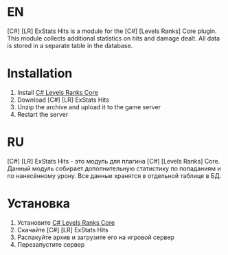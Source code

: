 # EN
[C#] [LR] ExStats Hits is a module for the [C#] [Levels Ranks] Core plugin. This module collects additional statistics on hits and damage dealt. All data is stored in a separate table in the database.

# Installation
1. Install [C# Levels Ranks Core](https://github.com/ABKAM2023/CS2-LevelsRanks-Core/tree/v1.0)
2. Download [C#] [LR] ExStats Hits
3. Unzip the archive and upload it to the game server
4. Restart the server

# RU
[C#] [LR] ExStats Hits - это модуль для плагина [C#] [Levels Ranks] Core. Данный модуль собирает дополнительную статистику по попаданиям и по нанесённому урону. Все данные хранятся в отдельной таблице в БД.

# Установка
1. Установите [C# Levels Ranks Core](https://github.com/ABKAM2023/CS2-LevelsRanks-Core/tree/v1.0)
2. Скачайте [C#] [LR] ExStats Hits
3. Распакуйте архив и загрузите его на игровой сервер
4. Перезапустите сервер
